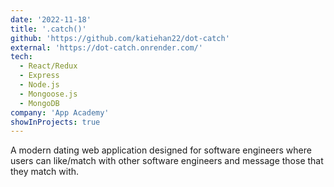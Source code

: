 ```yaml
---
date: '2022-11-18'
title: '.catch()'
github: 'https://github.com/katiehan22/dot-catch'
external: 'https://dot-catch.onrender.com/'
tech:
  - React/Redux
  - Express
  - Node.js
  - Mongoose.js
  - MongoDB
company: 'App Academy'
showInProjects: true
---
```


A modern dating web application designed for software engineers where users can like/match with other software engineers and message those that they match with.
